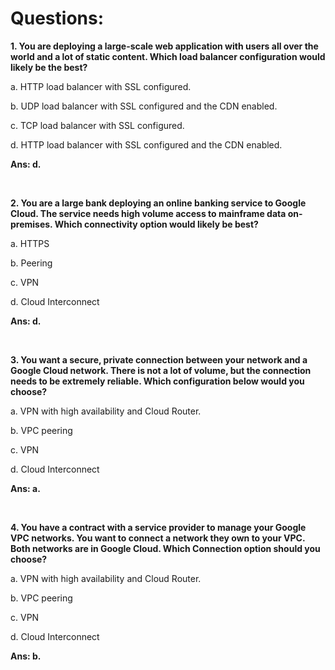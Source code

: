 # Questions:

**1. You are deploying a large-scale web application with users all over the world and a lot of static content. Which load balancer configuration would likely be the best?**

a. HTTP load balancer with SSL configured.

b. UDP load balancer with SSL configured and the CDN enabled.

c. TCP load balancer with SSL configured.

d. HTTP load balancer with SSL configured and the CDN enabled.

**Ans: d.**

<br/>

**2. You are a large bank deploying an online banking service to Google Cloud. The service needs high volume access to mainframe data on-premises. Which connectivity option would likely be best?**

a. HTTPS

b. Peering

c. VPN

d. Cloud Interconnect

**Ans: d.**

<br/>

**3. You want a secure, private connection between your network and a Google Cloud network. There is not a lot of volume, but the connection needs to be extremely reliable. Which configuration below would you choose?**

a. VPN with high availability and Cloud Router.

b. VPC peering

c. VPN

d. Cloud Interconnect

**Ans: a.**

<br/>

**4. You have a contract with a service provider to manage your Google VPC networks. You want to connect a network they own to your VPC. Both networks are in Google Cloud. Which Connection option should you choose?**

a. VPN with high availability and Cloud Router.

b. VPC peering

c. VPN

d. Cloud Interconnect

**Ans: b.**

<br/>

